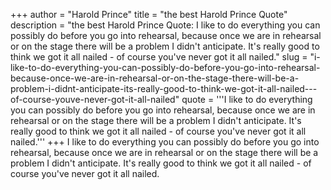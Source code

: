 +++
author = "Harold Prince"
title = "the best Harold Prince Quote"
description = "the best Harold Prince Quote: I like to do everything you can possibly do before you go into rehearsal, because once we are in rehearsal or on the stage there will be a problem I didn't anticipate. It's really good to think we got it all nailed - of course you've never got it all nailed."
slug = "i-like-to-do-everything-you-can-possibly-do-before-you-go-into-rehearsal-because-once-we-are-in-rehearsal-or-on-the-stage-there-will-be-a-problem-i-didnt-anticipate-its-really-good-to-think-we-got-it-all-nailed---of-course-youve-never-got-it-all-nailed"
quote = '''I like to do everything you can possibly do before you go into rehearsal, because once we are in rehearsal or on the stage there will be a problem I didn't anticipate. It's really good to think we got it all nailed - of course you've never got it all nailed.'''
+++
I like to do everything you can possibly do before you go into rehearsal, because once we are in rehearsal or on the stage there will be a problem I didn't anticipate. It's really good to think we got it all nailed - of course you've never got it all nailed.
